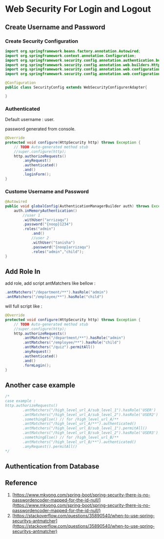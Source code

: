# Web Security For Login and Logout

## Create Username and Password

### Create Security Configuration

```java
import org.springframework.beans.factory.annotation.Autowired;
import org.springframework.context.annotation.Configuration;
import org.springframework.security.config.annotation.authentication.builders.AuthenticationManagerBuilder;
import org.springframework.security.config.annotation.web.builders.HttpSecurity;
import org.springframework.security.config.annotation.web.configuration.EnableWebSecurity;
import org.springframework.security.config.annotation.web.configuration.WebSecurityConfigurerAdapter;

@Configuration
public class SecurityConfig extends WebSecurityConfigurerAdapter{

}
```

### Authenticated

Default username : user.

password generated from console.

```java
@Override
protected void configure(HttpSecurity http) throws Exception {
    // TODO Auto-generated method stub
    //super.configure(http);
    http.authorizeRequests()
        .anyRequest()
        .authenticated()
        .and()
        .loginForm();
}
```

### Custome Username and Password

```java
@Autowired
public void globalConfig(AuthenticationManagerBuilder auth) throws Exception {
    auth.inMemoryAuthentication()
        //user 1
        .withUser("arrizaqu")
        .password("{noop}1234")
        .roles("admin")
            .and()
            //user 2
            .withUser("tanisha")
            .password("{noop}arrizaqu")
            .roles("admin","child");
}
```

## Add Role In

add role, add script antMatchers like bellow :

```java
.antMatchers("/department/**").hasRole("admin")
.antMatchers("/employee/**").hasRole("child")
```

will full script like :

```java
@Override
protected void configure(HttpSecurity http) throws Exception {
    // TODO Auto-generated method stub
    //super.configure(http);
    http.authorizeRequests()
        .antMatchers("/department/**").hasRole("admin")
        .antMatchers("/employee/**").hasRole("child")
        .antMatchers("/quiz").permitAll()
        .anyRequest()
        .authenticated()
        .and()
        .formLogin();
}
```

## Another case example

```java
/*
case example : 
http.authorizeRequests()
        .antMatchers("/high_level_url_A/sub_level_1").hasRole('USER')
        .antMatchers("/high_level_url_A/sub_level_2").hasRole('USER2')
        .somethingElse() // for /high_level_url_A/**
        .antMatchers("/high_level_url_A/**").authenticated()
        .antMatchers("/high_level_url_B/sub_level_1").permitAll()
        .antMatchers("/high_level_url_B/sub_level_2").hasRole('USER3')
        .somethingElse() // for /high_level_url_B/**
        .antMatchers("/high_level_url_B/**").authenticated()
        .anyRequest().permitAll()
*/
```

## Authentication from Database



## Reference

1. [https://www.mkyong.com/spring-boot/spring-security-there-is-no-passwordencoder-mapped-for-the-id-null/](https://www.mkyong.com/spring-boot/spring-security-there-is-no-passwordencoder-mapped-for-the-id-null/)
2. [https://stackoverflow.com/questions/35890540/when-to-use-spring-securitys-antmatcher](https://stackoverflow.com/questions/35890540/when-to-use-spring-securitys-antmatcher)



